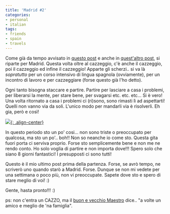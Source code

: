 ```yaml
---
title: 'Madrid #2'
categories:
- personal
- italian
tags:
- friends
- spain
- travels
---
```

Come già da tempo avvisato in [questo post]({{site.url}}/2007/02/02/si-riparte)
e anche in [quest'altro post]({{site.url}}/2007/02/07/direzione-madrid),
si riparte per Madrid. Questa volta oltre al cazzeggio, c'è anche il
cazzeggio, poi il cazzeggio ed infine il cazzeggio! Apparte gli scherzi.. si
va là *sopratutto* per un corso intensivo di lingua spagnola (ovviamente), per
un incontro di lavoro e per cazzeggiare (forse questo già l'ho detto).

Ogni tanto bisogna staccare e partire. Partire per lasciare a casa i problemi,
per liberarsi la mente, per stare bene, per svagarsi etc. etc. etc... Si è
vero! Una volta ritornato a casa i problemi ci (ri)sono, sono rimasti lì ad
aspettarti! Quelli non vanno via da soli. L'unico modo per mandarli via è
risolverli. Eh gia, però e così!

[![]({{site.url}}/assets/images/2006-12-30_Madrid_079.jpg){: .align-center}]({{site.url}}/assets/images/2006-12-30_Madrid_079.jpg)

In questo periodo sto un po' cosi... non sono triste o
preoccupato per qualcosa, ma sto un po'.. boh!! Non so neanche io come sto.
Questa gita fuori porta ci serviva proprio. Forse sto semplicemente bene e non
me ne rendo conto. Ho solo voglia di partire e non importa dove!!! Spero solo
che siano 8 giorni fantastici! I presupposti ci sono tutti!

Questo è il mio ultimo post prima della partenza. Forse, se avrò tempo, ne
scriverò uno quando starò a Madrid. Forse. Dunque se non mi vedete per una
settimana o poco più, non vi preoccupate. Sapete dove sto e spero di stare
meglio di voi! :)

Gente, hasta pronto!!! :)

ps: non c'entra un CAZZO, ma il [buon e vecchio Maestro]({{site.url}}/2007/02/09/er-maestro-2)
dice.. "a volte un amico e meglio de 'na famiglia".

